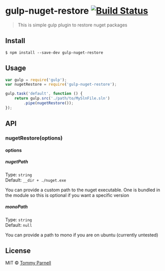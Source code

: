 # gulp-nuget-restore [![Build Status](https://travis-ci.org/tparnell8/gulp-nuget-restore.svg?branch=master)](https://travis-ci.org/tparnell8/gulp-nuget-restore)

> This is  simple gulp plugin to restore nuget packages


## Install

```
$ npm install --save-dev gulp-nuget-restore
```


## Usage

```js
var gulp = require('gulp');
var nugetRestore = require('gulp-nuget-restore');

gulp.task('default', function () {
	return gulp.src('./path/to/MySlnFile.sln')
		.pipe(nugetRestore());
});
```


## API

### nugetRestore(options)

#### options

##### nugetPath

Type: `string`  
Default: `__dir + ./nuget.exe`

You can provide a custom path to the nuget executable. One is bundled in the module so this is optional if you want a specific version

##### monoPath

Type: `string`  
Default: `null`

You can provide a path to mono if you are on ubuntu (currently untested)




## License

MIT © [Tommy Parnell](https://github.com/tparnell8)
